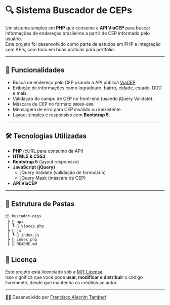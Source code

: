 # 🔍 Sistema Buscador de CEPs

Um sistema simples em **PHP** que consome a **API ViaCEP** para buscar informações de endereços brasileiros a partir do CEP informado pelo usuário.  
Este projeto foi desenvolvido como parte de estudos em PHP e integração com APIs, com foco em boas práticas para portfólio.

---

## 🚀 Funcionalidades
- Busca de endereço pelo CEP usando a API pública [ViaCEP](https://viacep.com.br/).  
- Exibição de informações como logradouro, bairro, cidade, estado, DDD e mais.  
- Validação do campo de CEP no front-end (usando jQuery Validate).  
- Máscara de CEP no formato `00000-000`.  
- Mensagem de erro para CEP inválido ou inexistente.  
- Layout simples e responsivo com **Bootstrap 5**.  

---

## 🛠️ Tecnologias Utilizadas
- **PHP** (cURL para consumo da API)  
- **HTML5 & CSS3**  
- **Bootstrap 5** (layout responsivo)  
- **JavaScript (jQuery)**  
  - jQuery Validate (validação de formulário)  
  - jQuery Mask (máscara de CEP)  
- **API ViaCEP**

---

## 📂 Estrutura de Pastas
```text
📦 buscador-ceps
 ┣ 📂 api
 ┃ ┗ 📜 viacep.php
 ┣ 📂 js
 ┃ ┗ 📜 index.js
 ┣ 📜 index.php
 ┣ 📜 README.md
```
## 📜 Licença
Este projeto está licenciado sob a [MIT License](LICENSE).  
Isso significa que você pode **usar, modificar e distribuir** o código livremente, desde que mantenha os créditos ao autor.

---
👨‍💻 Desenvolvido por [Francisco Alecrim Tamberi](https://github.com/franciscoalecrim77)
